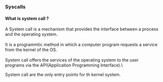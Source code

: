 ### Syscalls
#### What is system call ?
A System call is a mechanism that provides the interface between a process
and the operating system.\
\
It is a programmtic method in which a computer program requests a service
from the kernel of the OS.\
\
System call offers the services of the operating system to the user
programs via the API(Application Programming Interface).\

System call are the only entry points for th kernel system.
